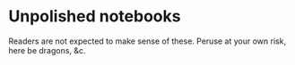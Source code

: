# Unpolished notebooks

Readers are not expected to make sense of these.
Peruse at your own risk, here be dragons, &c.
